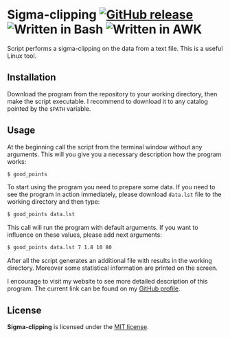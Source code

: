 # Sigma-clipping [![GitHub release](http://www.astro.uni.wroc.pl/ludzie/brus/img/github/ver20170223.svg "download")](https://github.com/pbrus/sigma-clipping/blob/master/good_points) ![Written in Bash](http://www.astro.uni.wroc.pl/ludzie/brus/img/github/bash.svg "language") ![Written in AWK](http://www.astro.uni.wroc.pl/ludzie/brus/img/github/awk.svg "language")

Script performs a sigma-clipping on the data from a text file. This is a useful Linux tool.

## Installation

Download the program from the repository to your working directory, then make the script executable. I recommend to download it to any catalog pointed by the `$PATH` variable.

## Usage

At the beginning call the script from the terminal window without any arguments. This will you give you a necessary description how the program works:
```bash
$ good_points
```
To start using the program you need to prepare some data. If you need to see the program in action immediately, please download `data.lst` file to the working directory and then type:
```bash
$ good_points data.lst
```
This call will run the program with default arguments. If you want to influence on these values, please add next arguments:
```bash
$ good_points data.lst 7 1.8 10 80
```
After all the script generates an additional file with results in the working directory. Moreover some statistical information are printed on the screen.

I encourage to visit my website to see more detailed description of this program. The current link can be found on my [GitHub profile](https://github.com/pbrus).

## License

**Sigma-clipping** is licensed under the [MIT license](http://opensource.org/licenses/MIT).
